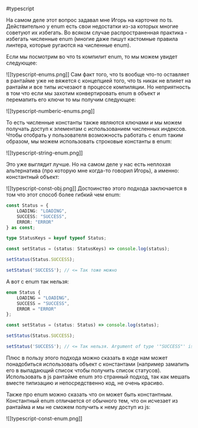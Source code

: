 #typescript

На самом деле этот вопрос задавал мне Игорь на карточке по ts. Действительно у enum есть свои недостатки из-за которых многие советуют их избегать. Во всяком случае распространенная практика - избегать численные enum (многие даже пишут кастомные правила линтера, которые ругаются на численные enum).

Если мы посмотрим во что ts компилит enum, то мы можем увидет следующее:

![[typescript-enums.png]]
Сам факт того, что ts вообще что-то оставляет в рантайме уже не вяжется с концепцией того, что ts никак не влияет на рантайм и все типы исчезают в процессе компиляции. Но неприятность в том что если мы захотим конвертировать enum в объект и перемапить его ключи то мы получим следующее:

![[typescript-numberic-enums.png]]


То есть численные константы также являются ключами и мы можем получать доступ к элементам с использованием численных индексов. Чтобы отобрать у пользователя возможность работать с enum таким образом, мы можем использовать строковые константы в enum:

![[typescript-string-enum.png]]

Это уже выглядит лучше. Но на самом деле у нас есть неплохая альтернатива (про которую мне когда-то говорил Игорь), а именно: константный объект:

![[typescript-const-obj.png]]
Достоинство этого подхода заключается в том что этот способ более гибкий чем enum:

```ts
const Status = {
	LOADING: "LOADING",
	SUCCESS: "SUCCESS",
	ERROR: "ERROR"
} as const;

type StatusKeys = keyof typeof Status;

const setStatus = (status: StatusKeys) => console.log(status);

setStatus(Status.SUCCESS);

setStatus('SUCCESS'); // <= Так тоже можно
```

А вот с enum так нельзя:

```ts
enum Status {
	LOADING = "LOADING",
	SUCCESS = "SUCCESS",
	ERROR = "ERROR"
};

const setStatus = (status: Status) => console.log(status);

setStatus(Status.SUCCESS);

setStatus('SUCCESS'); // <= Так нельзя. Argument of type '"SUCCESS"' is not assignable to parameter of type 'Status'
```

Плюс в пользу этого подхода можно сказать в коде нам может понадобиться использовать объект с константами (например замапить его в выпадающий список чтобы получить список статусов). Использовать в js рантайме enum это странный подход, так как мешать вместе типизацию и непосредственно код, не очень красиво.

Также про enum можно сказать что он может быть константным. Константный enum отличается от обычного тем, что он исчезает из рантайма и мы не сможем получить к нему доступ из js:

![[typescript-const-enum.png]]